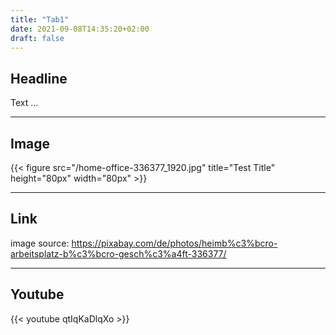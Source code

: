 ```yaml
---
title: "Tab1"
date: 2021-09-08T14:35:20+02:00
draft: false
---
```


## Headline
Text ...

---
## Image
{{< figure src="/home-office-336377_1920.jpg" title="Test Title" height="80px" width="80px" >}}
<!-- image source: https://pixabay.com/de/photos/heimb%c3%bcro-arbeitsplatz-b%c3%bcro-gesch%c3%a4ft-336377/ -->

---
## Link
image source:
https://pixabay.com/de/photos/heimb%c3%bcro-arbeitsplatz-b%c3%bcro-gesch%c3%a4ft-336377/

---
## Youtube
{{< youtube qtIqKaDlqXo >}}
